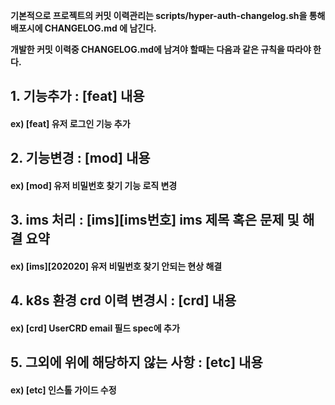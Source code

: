 **기본적으로 프로젝트의 커밋 이력관리는 scripts/hyper-auth-changelog.sh을 통해 배포시에 CHANGELOG.md 에 남긴다.**

**개발한 커밋 이력중 CHANGELOG.md에 남겨야 할때는 다음과 같은 규칙을 따라야 한다.**


## 1. 기능추가 : [feat] 내용
#### ex) [feat] 유저 로그인 기능 추가

## 2. 기능변경 : [mod] 내용
#### ex) [mod] 유저 비밀번호 찾기 기능 로직 변경

## 3. ims 처리 : [ims][ims번호] ims 제목 혹은 문제 및 해결 요약
#### ex) [ims][202020] 유저 비밀번호 찾기 안되는 현상 해결

## 4. k8s 환경 crd 이력 변경시 : [crd] 내용
#### ex) [crd] UserCRD email 필드 spec에 추가 

## 5. 그외에 위에 해당하지 않는 사항 : [etc] 내용
#### ex) [etc] 인스톨 가이드 수정
